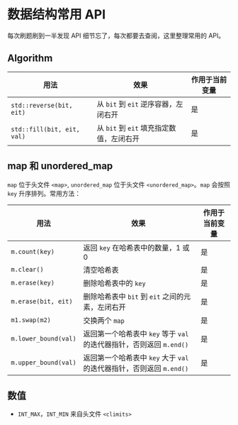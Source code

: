 # 数据结构常用 API

每次刷题刷到一半发现 API 细节忘了，每次都要去查阅，这里整理常用的 API。

## Algorithm

| 用法 | 效果 | 作用于当前变量 |
|--|--|--|
| `std::reverse(bit, eit)` | 从 `bit` 到 `eit` 逆序容器，左闭右开 | 是 |
| `std::fill(bit, eit, val)` | 从 `bit` 到 `eit` 填充指定数值，左闭右开 | 是 |

## map 和 unordered\_map

`map` 位于头文件 `<map>`, `unordered_map` 位于头文件 `<unordered_map>`。`map` 会按照 `key` 升序排列。常用方法：

| 用法 | 效果 | 作用于当前变量 |
|--|--|--|
| `m.count(key)` | 返回 `key` 在哈希表中的数量，1 或 0 | 是 |
| `m.clear()` | 清空哈希表 | 是 |
| `m.erase(key)` | 删除哈希表中的 `key`  | 是 |
| `m.erase(bit, eit)` | 删除哈希表中 `bit` 到 `eit` 之间的元素，左闭右开 | 是 |
| `m1.swap(m2)` | 交换两个 `map` | 是 |
| `m.lower_bound(val)` | 返回第一个哈希表中 `key` 等于 `val` 的迭代器指针，否则返回 `m.end()` | 是 |
| `m.upper_bound(val)` | 返回第一个哈希表中 `key` 大于 `val` 的迭代器指针，否则返回 `m.end()` | 是 |


## 数值

- `INT_MAX`，`INT_MIN` 来自头文件 `<climits>`

